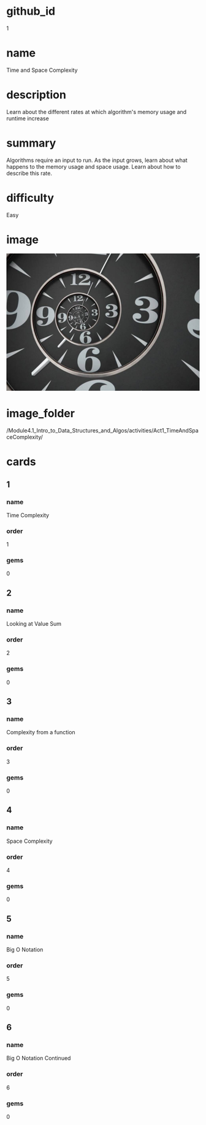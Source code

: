 # github_id
1

# name
Time and Space Complexity 

# description
Learn about the different rates at which algorithm's memory usage and runtime increase

# summary
Algorithms require an input to run. As the input grows, learn about what happens to the memory usage and space usage. Learn about how to describe this rate.

# difficulty
Easy

# image
<img src="/Module4.1_Intro_to_Data_Structures_and_Algos/Images/Time.jpg">

# image_folder
/Module4.1_Intro_to_Data_Structures_and_Algos/activities/Act1_TimeAndSpaceComplexity/

# cards
 
## 1

### name
Time Complexity

### order
1 

### gems
0

## 2

### name
Looking at Value Sum

### order
2

### gems
0

## 3

### name
Complexity from a function

### order
3

### gems
0

## 4

### name
Space Complexity

### order
4

### gems
0

## 5

### name
Big O Notation

### order
5

### gems
0

## 6

### name
Big O Notation Continued

### order
6

### gems
0
